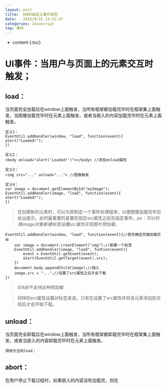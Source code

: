```yaml
---
layout: post
title:  DOM3级定义事件类型
date:   2016/9/15 14:52:47  
categories: Javascript
tag: 事件
---
```


* content
{:toc}


UI事件：当用户与页面上的元素交互时触发；
==========

load：
----------
当页面完全加载后在window上面触发，当所有框架都加载完毕时在框架集上面触发，当图像加载完毕时在<img>元素上面触发，或者当嵌入的内容加载完毕时在<object>元素上面触发。


    定义1：
    EventUtil.addHandler(window, "load", function(event){
    alert("Loaded!");
    })

    定义2：
    <body onload="alert('Loaded!')"></body> //添加onload属性

    定义3：
    <img src="..." onload="..."> //图像触发

    定义4：
    var image = document.getElementById("myImage");
    EventUtil.addHandler(image, "load", function(event){
    alert("Loaded!");
    })


   >在创建新的<img>元素时，可以为其制定一个事件处理程序，以便图像加载完毕后给出提示。此时最重要的是要在指定src属性之前先指定事件。*ps：可以利用image对象新建标签设置src属性实现图片预加载。*


	EventUtil.addHandler(window, "load", function(event){//首先确定页面加载完毕
	    var image = document.creatElement("img");//新建一个标签
	    EventUtil.addHandler(image, "load", funtion(event){
	        event = EventUtil.getEvent(event);
	        alert(EventUtil.getTarget(event).src);
	    })
	    document.body.appendChild(image);//插入
	    image.src = "...";//设置了src属性之后才会下载
	})

   >*IE9前不支持这种预加载*

   >同样的src属性设置对<scripts>标签来说，只有在设置了src属性并将该元素添加到文档后才会开始下载。

unload：
----------
当页面完全卸载后在window上面触发，当所有框架都卸载完毕时在框架集上面触发，或者当嵌入的内容卸载完毕时在<object>元素上面触发。


`调用方法同load；`

abort：
----------
在用户停止下载过程时，如果嵌入的内容没有加载完，则在<object>元素上触发。

error：
----------
当发生javascript错误时在window上面触发，当无法加载图像是在<img>元素上面触发，当无法加载嵌入的内容时在<object>元素上面触发，或者当有一或多个框架无法加载时在框架集上面触发。

select：
----------
当用户选择文本框（`<input>`或`<texterea>`）中的一或多个字符时触发。

resize：
----------
当窗口或框架的大小变化时在window或框架上触发。

    EventUtil.addHandler(window, "resize", function(event){
    	alert("Resized!");
    })


scroll：
----------
当用户滚动带滚动条的元素中的内容时，在该元素上面触发。<body>元素中包含所加载页面的滚动条。

    EventUtil.addHandler(window, "scroll", function(event){
        if(document.compatMode == "CSS1Compet"){//判断当前浏览器采用的渲染方式。BackCompat：标准兼容模式关闭,CSS1Compat：标准兼容模式开启。
            alert(document.documentElement.scrollTop);
        }else{
            alert(document.body.scrollTop);
        }
    })

虽然scroll事件是在window对象上发生的，但它实际表示的则是页面中相应元素的变化。在混杂模式下，可以通过<body>元素的scrollLeft和scrollTop来监控到这一变化；而在标准模式下，除Safari之外的所有浏览器都会通过<html>元素来反映这一变化（Safari仍然给予<body>跟踪滚动位置）。

----------

焦点事件，当元素获得或失去焦点时触发；
==========

blur：
----------
在元素失去焦点时触发。这个事件不会冒泡，所有浏览器都支持。

DOMFocusIn：
----------
在元素获得焦点时触发。这个事件与html事件focus等价，但它冒泡。只有Opera支持这个事件。DOM3级事件废弃了DOMFocusIn，选择了focusin。

DOMFocusOut：
----------
在元素失去焦点时触发。这个事件是html事件blur的通用版本。只有Opera支持这个事件。DOM3级事件废弃了DOMFocusOut，选择了focusout。

focus：
----------
在元素获得焦点时触发。这个事件不会冒泡；所有浏览器都支持。

focusin：
----------
在元素获得焦点时触发，与focus等价但是冒泡。支持版本IE5.5+、Safari5.1+、Opera11.5+和Chrome。

focusin：
----------
在元素失去焦点时触发，与blur等价。支持版本IE5.5+、Safari5.1+、Opera11.5+和Chrome。


	当焦点从页面中的一个元素移动到另一个元素，会依次触发下列事件：
	    1.focusout在失去焦点的元素上触发；
	    2.focusin在得到焦点的元素上触发；
	    3.blur在失去焦点的元素上触发；
	    4.DOMFocusOut在失去焦点的元素上触发；
	    5.focus在得到焦点的元素上触发；
	    6.DOMFocusIn在得到焦点的元素上触发；

	要确定浏览器是否支持这些事件，可以使用如下代码：
	    var isSupported = document.implementation.hasFeature("FocusEvent", "3.0");

	即使focus和blur不冒泡，也可以在捕获阶段侦听到他们。

----------

鼠标事件，当用户通过鼠标在页面上执行操作时触发；
==========

click：
----------

在用户单击主鼠标左键或者按下回车时触发。

dbclick：
----------
在用户双击主鼠标左键时触发。

mousedown：
----------
在用户按下了任意鼠标按钮时触发，不能通过键盘触发这个事件。

mouseenter：
----------
在鼠标从元素外部首次移动到元素范围之内时触发。这个事件不冒泡，而且在光标移动到后代元素上不会触发。

mouseleave：
----------
在位于元素上方的鼠标光标移动到元素范围之外时触发。这个事件不冒泡，而且在光标移动到后代元素上不会触发。

mousemove：
----------
当鼠标在元素内部移动时重复地触发，不能通过键盘触发这个事件。

mouseout：
----------
在鼠标指针位于一个元素上方，然后用户将其移入另一个元素时触发。又移入的另一个元素可能位于前一个元素的外部，也可能是这个元素的子元素。不能通过键盘触发这个事件。

mouseover：
----------
在鼠标指针位于一个元素外部，然后用户将其首次移入另一个元素边界之内时触发。不能通过键盘触发这个事件。

mouseup：
----------
在用户释放鼠标按钮时触发。不能通过键盘触发这个事件。

    dbclick触发顺序：
    1.mousedown
    2.mouseup
    3.click
    4.mousedown
    5.mouseup
    6.click
    7.dbclick

    要确定浏览器是否支持这些事件，可以使用如下代码：
        var isSupported = document.implementation.hasFeature("MouseEvent", "3.0");

> 1.客户端的坐标位置：位置信息保存在事件对象的clientX和clientY属性中。表示事件发生时鼠标指针在视口的水平和垂直坐标。


    var div = document.getElementById("myDiv");
    EventUtil.addListener(div, "click", function(event){
        event = EventUtil.getEvent(event);
        alert("Client coordinates:" + event.clientX + "," + event.clientY);
    })


> 2.页面的坐标位置：保存在事件对象的pageX和pageY属性中。表示鼠标光标在页面中的位置而非视口的左边和顶边计算。


    var div = document.getElementById("myDiv");
    EventUtil.addListener(div, "click", function(event){
        event = EventUtil.getEvent(event);
        alert("Page coordinates:" + event.pageX + "," + event.pageY);
    })

    在页面没有滚动的情况下，pageX和pageY的值和clientX和clientY的值相等；


> 3.屏幕坐标位置：保存在事件对象的screenX和screenY属性中。表示鼠标事件发生时鼠标指针相对于整个实体屏幕的坐标信息。


    var div = document.getElementById("myDiv");
    EventUtil.addListener(div, "click", function(event){
        event = EventUtil.getEvent(event);
        alert("Screen coordinates:" + event.screenX + "," + event.screenY);
    })


> 4.修改键：按下鼠标时键盘上的某些键的状态可以影响到要采取的操作，称之为修改键。DOM为此规定了4个属性，这些属性包含的都是布尔值，如果相应的键被按下，则值为true，否则为false。

修改键 | 属性
---|---
shift | shiftKey
ctrl | ctrlKey
alt | altKey
meta | metaKey


    var div = document.getElementById("myDiv");
    EventUtil.addListener(div, "click", function(event){
        event = EventUtil.getEvent(event);
        if(event.shiftKey){
            alert("Shift");
        }
        ...
    }


   > 5.相关元素relatedTarget：在发生mouseover和mouseout事件时，还会涉及更多的元素。这两个事件都会涉及把鼠标指针从一个元素的边界之内移动到另一个元素的边界之内。对mouseover事件而言，事件的主目标是获得光标的元素，而相关元素就是那个失去光标的元素。类似的，对mouseout事件而言，事件的主要目标是失去光标的元素，而相关元素则是获得光标的元素。

    var EventUtil = {
        ...
        getRelatedTarget: function(event){//这个属性只对mouseout和mouseover事件才包含值
            if (event.relatedTarget){
                return event.relatedTarget;
            } else if (event.toElement){//只对mouseout有值，兼容IE8及之前
                return event.toElement;
            } else if (event.fromElement){//只对mouseover有值，兼容IE8及之前
                return event.fromElement;
            }
        }
    }   


----------

滚轮事件，当使用鼠标滚轮（或类似设备时）触发；
==========

> 当用户通过鼠标滚轮与页面交互、在垂直方向上滚动页面时（无论向上还是向下），就会触发mousewheel事件。这个事件可以在任何元素上触发，最终会冒泡到document（IE）或window（IE、Opera、Chrome和Safari）对象。而有关于鼠标滚轮的信息则存储在wheelDelta属性当中，向前滚为120，向后滚为-120。


    EventUtil.addHandler(document, "mousewheel", function(event){
        event = EventUtil.getEvent(event);
        alert(event.wheelDelta)
    })


> Firefox支持一个DOMMouseScroll的类似事件，有关信息存储在detail属性中，向前滚是-3，向后滚是3。

----------

文本事件，当在文档中输入文本时触发；
==========

textInput：
----------
当用户在可编辑区域中输入字符时，就会触发这个事件。只有可编辑区域才能触发，以及只会在用户按下能够输入实际字符的键时才会被触发。


    var textbox = document.getElementById("myText");
    EventUtil.addHandler(textbox, "textInput", function(event){
        event = EventUtil.getEvent(event);
        alert(event.data); //data属性的值就是用户输入的字符而非字符编码。
    })

    还有一个属性inputMethod，表示把文本输入到文本框的方式。


----------

键盘事件，当用户通过键盘在页面上执行操作时触发；
==========

keydown：
----------
当用户按下键盘上的任意键时触发，如果按住不放的话，会重复触发此事件。

keypress：
----------
当用户按下键盘上的字符键（包括ESC键）时触发。如果按住不放的话，会重复触发此事件。

keyup：
----------
当用户释放键盘上的键时触发。

----------

合成事件，当为IME（input method editor，输入法编辑器）输入字符时触发；
==========

----------

变动事件（mutation），当底层DOM结构发生变化时触发。（P385）
==========
